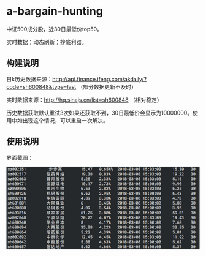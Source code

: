 # a-bargain-hunting

中证500成分股，近30日最低价top50。

实时数据；动态刷新；抄底利器。
## 构建说明
日k历史数据来源：http://api.finance.ifeng.com/akdaily/?code=sh600848&type=last （部分数据更新不及时）

实时数据来源：http://hq.sinajs.cn/list=sh600848 （相对稳定）

历史数据获取默认重试3次如果还获取不到，30日最低价会显示为10000000。使用中如出现这个情况，可以重启一次解决。

## 使用说明
界面截图：

 ![image](https://github.com/whomm/a-bargain-hunting/raw/master/screenshot.png)



